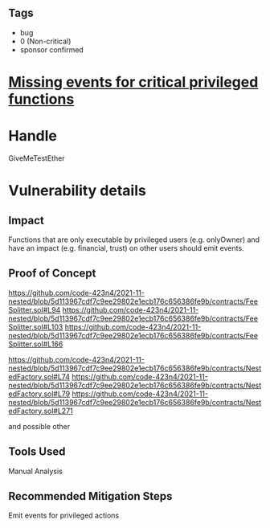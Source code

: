 ## Tags

- bug
- 0 (Non-critical)
- sponsor confirmed

# [Missing events for critical privileged functions](https://github.com/code-423n4/2021-11-nested-findings/issues/42) 

# Handle

GiveMeTestEther


# Vulnerability details

## Impact
Functions that are only executable by privileged users (e.g. onlyOwner) and have an impact (e.g. financial, trust) on other users should emit events.

## Proof of Concept
https://github.com/code-423n4/2021-11-nested/blob/5d113967cdf7c9ee29802e1ecb176c656386fe9b/contracts/FeeSplitter.sol#L94
https://github.com/code-423n4/2021-11-nested/blob/5d113967cdf7c9ee29802e1ecb176c656386fe9b/contracts/FeeSplitter.sol#L103
https://github.com/code-423n4/2021-11-nested/blob/5d113967cdf7c9ee29802e1ecb176c656386fe9b/contracts/FeeSplitter.sol#L166

https://github.com/code-423n4/2021-11-nested/blob/5d113967cdf7c9ee29802e1ecb176c656386fe9b/contracts/NestedFactory.sol#L74
https://github.com/code-423n4/2021-11-nested/blob/5d113967cdf7c9ee29802e1ecb176c656386fe9b/contracts/NestedFactory.sol#L79
https://github.com/code-423n4/2021-11-nested/blob/5d113967cdf7c9ee29802e1ecb176c656386fe9b/contracts/NestedFactory.sol#L271

and possible other

## Tools Used
Manual Analysis

## Recommended Mitigation Steps
Emit events for privileged actions

